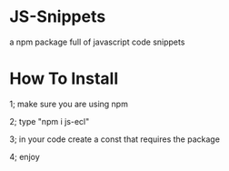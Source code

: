 # JS-Snippets
a npm package full of javascript code snippets

# How To Install

1; make sure you are using npm

2; type "npm i js-ecl"

3; in your code create a const that requires the package
 
4; enjoy
